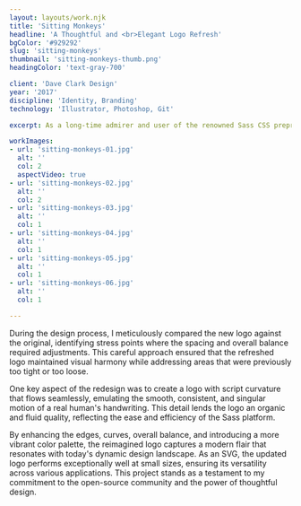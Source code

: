 ```yaml
---
layout: layouts/work.njk
title: 'Sitting Monkeys'
headline: 'A Thoughtful and <br>Elegant Logo Refresh'
bgColor: '#929292'
slug: 'sitting-monkeys'
thumbnail: 'sitting-monkeys-thumb.png'
headingColor: 'text-gray-700'

client: 'Dave Clark Design'
year: '2017'
discipline: 'Identity, Branding'
technology: 'Illustrator, Photoshop, Git'

excerpt: As a long-time admirer and user of the renowned Sass CSS preprocessor, which has empowered me to create my own CSS framework, Uniform CSS, I sought to contribute my design expertise to the open-source community by carefully revitalizing the iconic logo. I embraced the essence of the original design while introducing subtle yet impactful refinements.

workImages:
- url: 'sitting-monkeys-01.jpg'
  alt: ''
  col: 2
  aspectVideo: true
- url: 'sitting-monkeys-02.jpg'
  alt: ''
  col: 2
- url: 'sitting-monkeys-03.jpg'
  alt: ''
  col: 1
- url: 'sitting-monkeys-04.jpg'
  alt: ''
  col: 1
- url: 'sitting-monkeys-05.jpg'
  alt: ''
  col: 1
- url: 'sitting-monkeys-06.jpg'
  alt: ''
  col: 1

---
```


During the design process, I meticulously compared the new logo against the original, identifying stress points where the spacing and overall balance required adjustments. This careful approach ensured that the refreshed logo maintained visual harmony while addressing areas that were previously too tight or too loose.

One key aspect of the redesign was to create a logo with script curvature that flows seamlessly, emulating the smooth, consistent, and singular motion of a real human's handwriting. This detail lends the logo an organic and fluid quality, reflecting the ease and efficiency of the Sass platform.

By enhancing the edges, curves, overall balance, and introducing a more vibrant color palette, the reimagined logo captures a modern flair that resonates with today's dynamic design landscape. As an SVG, the updated logo performs exceptionally well at small sizes, ensuring its versatility across various applications. This project stands as a testament to my commitment to the open-source community and the power of thoughtful design.